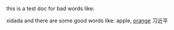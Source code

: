 this is a test doc for bad words like:

xidada
and there are some good words like: apple, [orange](https://www.baidu.com)
习近平

